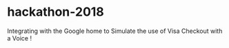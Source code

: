 # hackathon-2018

Integrating with the Google home to Simulate the use of Visa Checkout with a Voice !
